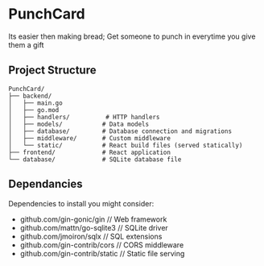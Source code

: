 # PunchCard
Its easier then making bread; Get someone to punch in everytime you give them a gift

## Project Structure
```
PunchCard/
├── backend/
│   ├── main.go
│   ├── go.mod
│   ├── handlers/          # HTTP handlers
│   ├── models/           # Data models
│   ├── database/         # Database connection and migrations
│   ├── middleware/       # Custom middleware
│   └── static/           # React build files (served statically)
├── frontend/             # React application
└── database/             # SQLite database file
```

## Dependancies
Dependencies to install you might consider:
 - github.com/gin-gonic/gin          // Web framework
 - github.com/mattn/go-sqlite3       // SQLite driver
 - github.com/jmoiron/sqlx           // SQL extensions
 - github.com/gin-contrib/cors       // CORS middleware
 - github.com/gin-contrib/static     // Static file serving
